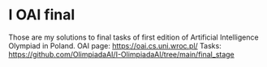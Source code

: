# I OAI final

Those are my solutions to final tasks of first edition of Artificial Intelligence Olympiad in Poland.
OAI page: https://oai.cs.uni.wroc.pl/
Tasks: https://github.com/OlimpiadaAI/I-OlimpiadaAI/tree/main/final_stage
